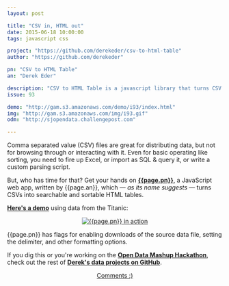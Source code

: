 ```yaml
---
layout: post

title: "CSV in, HTML out"
date: 2015-06-18 10:00:00
tags: javascript css

project: "https://github.com/derekeder/csv-to-html-table"
author: "https://github.com/derekeder"

pn: "CSV to HTML Table"
an: "Derek Eder"

description: "CSV to HTML Table is a javascript library that turns CSV files into searchable, filterable HTML tables."
issue: 93

demo: "http://gam.s3.amazonaws.com/demo/i93/index.html"
img: "http://gam.s3.amazonaws.com/img/i93.gif"
odm: "http://sjopendata.challengepost.com"

---
```


Comma separated value (CSV) files are great for distributing data, but not for browsing through or interacting with it. Even for basic operating like sorting, you need to fire up Excel, or import as SQL & query it, or write a custom parsing script.

But, who has time for that? Get your hands on <strong><a href="{{page.project}}" title="{{page.pn}} on GitHub" target="_blank">{{page.pn}}</a></strong>, a JavaScript web app, written by {{page.an}}, which &mdash; _as its name suggests_ &mdash; turns CSVs into searchable and sortable HTML tables.

<strong><a href="{{page.demo}}" title="{{page.pn}} demo" target="_blank">Here's a demo</a></strong> using data from the Titanic:

<center><a href="{{page.demo}}" title="{{page.pn}} demo" target="_blank"><img src="{{page.img}}" alt="{{page.pn}} in action" class="demo"></a></center>

{{page.pn}} has flags for enabling downloads of the source data file, setting the delimiter, and other formatting options.

If you dig this or you're working on the <strong><a href="{{page.odm}}" title="The Open Data Mashup is an online hackathon" target="_blank">Open Data Mashup Hackathon</a></strong>, check out the rest of <strong><a href="{{page.author}}" title="{{page.an}} on GitHub" target="_blank">Derek's data projects on GitHub</a></strong>.

<center><a href="{{ page.url }}#comments" class="btn btn-primary btn-comment" title="Discuss this issue of Git @ Me online">Comments :)</a></center>
